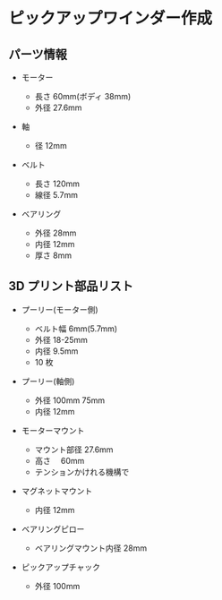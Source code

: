 # ピックアップワインダー作成

## パーツ情報

- モーター

  - 長さ 60mm(ボディ 38mm)
  - 外径 27.6mm

- 軸

  - 径 12mm

- ベルト

  - 長さ 120mm
  - 線径 5.7mm

- ベアリング

  - 外径 28mm
  - 内径 12mm
  - 厚さ 8mm

## 3D プリント部品リスト

- プーリー(モーター側)

  - ベルト幅 6mm(5.7mm)
  - 外径 18-25mm
  - 内径 9.5mm
  - 10 枚

- プーリー(軸側)

  - 外径 100mm 75mm
  - 内径 12mm

- モーターマウント

  - マウント部径 27.6mm
  - 高さ　 60mm
  - テンションかけれる機構で

- マグネットマウント

  - 内径 12mm

- ベアリングピロー

  - ベアリングマウント内径 28mm

- ピックアップチャック
  - 外径 100mm
